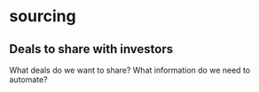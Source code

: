 # sourcing

## Deals to share with investors

What deals do we want to share?
What information do we need to automate?